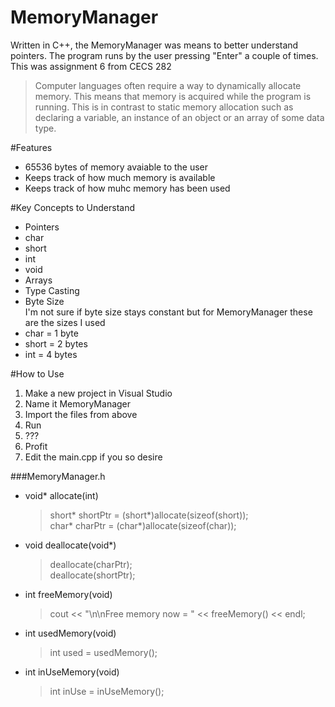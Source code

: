 # MemoryManager
Written in C++, the MemoryManager was means to better understand pointers. The program runs by the user pressing "Enter" a couple of times. This was assignment 6 from CECS 282

>Computer languages often require a way to dynamically allocate memory. This means that memory is acquired while the program is running.
>This is in contrast to static memory allocation such as declaring a variable, an instance of an object or an array of some data type.

#Features 

* 65536 bytes of memory avaiable to the user
* Keeps track of how much memory is available
* Keeps track of how muhc memory has been used

#Key Concepts to Understand
* Pointers
 * char
 * short
 * int
 * void
* Arrays
* Type Casting
* Byte Size  
I'm not sure if byte size stays constant but for MemoryManager these are the sizes I used
 * char = 1 byte
 * short = 2 bytes
 * int = 4 bytes

#How to Use
1. Make a new project in Visual Studio 
2. Name it MemoryManager
3. Import the files from above
4. Run
5. ???
6. Profit
7. Edit the main.cpp if you so desire


###MemoryManager.h
* void* allocate(int)  

    >short* shortPtr = (short*)allocate(sizeof(short));  
    >char* charPtr = (char*)allocate(sizeof(char));

* void deallocate(void*) 

    >deallocate(charPtr);  
    >deallocate(shortPtr);

* int freeMemory(void)  

    >cout << "\n\nFree memory now = " << freeMemory() << endl; 

* int usedMemory(void)  

    > int used = usedMemory();

* int inUseMemory(void)
 
    > int inUse = inUseMemory();

